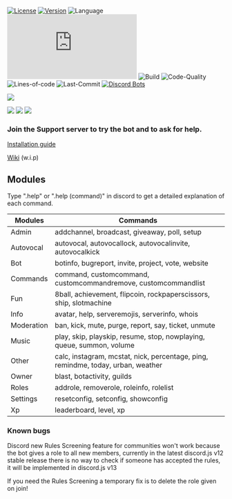 [![License](https://img.shields.io/github/license/mirko93s/Chill?label=License&logo=apache&logoColor=green)](https://opensource.org/licenses/Apache-2.0)
[![Version](https://img.shields.io/github/v/release/mirko93s/Chill?color=8a2be2&include_prereleases)](https://github.com/mirko93s/Chill/releases)
![Language](https://img.shields.io/github/languages/top/mirko93s/Chill?logo=javascript&logoColor=blue)
![discord.js](https://img.shields.io/github/package-json/dependency-version/mirko93s/Chill/discord.js?logo=discord&logoColor=blue)
![Build](https://img.shields.io/appveyor/ci/mirko93s/chill)
![Code-Quality](https://img.shields.io/codefactor/grade/github/mirko93s/Chill)
![Lines-of-code](https://img.shields.io/tokei/lines/github/mirko93s/chill?color=darkcyan)
![Last-Commit](https://img.shields.io/github/last-commit/mirko93s/Chill)
[![Discord Bots](https://top.gg/api/widget/status/605894942275141672.svg)](https://top.gg/bot/605894942275141672)

<img src="https://s7.gifyu.com/images/chill.gif" data-canonical-src="https://s7.gifyu.com/images/chill.gif" />

[<img src="https://i.imgur.com/d7Eet0y.png">](https://discord.gg/2ktWcAb)
[<img src="https://i.imgur.com/OJpg8dD.png">](https://discord.com/api/oauth2/authorize?client_id=605894942275141672&permissions=8&scope=bot)
[<img src="https://i.imgur.com/xN1Y074.png">](https://github.com/mirko93s/Chill/releases)

### Join the Support server to try the bot and to ask for help.  

[Installation guide](https://github.com/mirko93s/Chill/wiki/Installation)

[Wiki](https://github.com/mirko93s/Chill/wiki) (w.i.p)

## Modules
Type ".help" or ".help (command)" in discord to get a detailed explanation of each command.

| Modules | Commands |
| ------ | ------ |
| Admin | addchannel, broadcast, giveaway, poll, setup |
| Autovocal | autovocal, autovocallock, autovocalinvite, autovocalkick |
| Bot | botinfo, bugreport, invite, project, vote, website |
| Commands | command, customcommand, customcommandremove, customcommandlist |
| Fun | 8ball, achievement, flipcoin, rockpaperscissors, ship, slotmachine|
| Info | avatar, help, serveremojis, serverinfo, whois |
| Moderation | ban, kick, mute, purge, report, say, ticket, unmute |
| Music | play, skip, playskip, resume, stop, nowplaying, queue, summon, volume |
| Other | calc, instagram, mcstat, nick, percentage, ping, remindme, today, urban, weather |
| Owner | blast, botactivity, guilds |
| Roles | addrole, removerole, roleinfo, rolelist |
| Settings| resetconfig, setconfig, showconfig |
| Xp | leaderboard, level, xp |

### Known bugs
Discord new Rules Screening feature for communities won't work because the bot gives a role to all new members, currently in the latest discord.js v12 stable release there is no way to check if someone has accepted the rules, it will be implemented in discord.js v13

If you need the Rules Screening a temporary fix is to delete the role given on join!

[//]: # (Hidden stuff)
<!--
## Support on Beerpay
Hey dude! Help me out for a couple of :beers:!  
[![Beerpay](https://beerpay.io/mirko93s/Chill/badge.svg?style=beer)](https://beerpay.io/mirko93s/Chill)
-->
